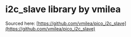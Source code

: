 # i2c_slave library by vmilea

Sourced here: [https://github.com/vmilea/pico_i2c_slave](https://github.com/vmilea/pico_i2c_slave)

